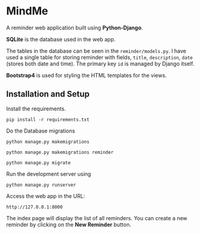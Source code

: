 # MindMe
A reminder web application built using **Python-Django**. 

**SQLite** is the database used in the web app.

The tables in the database can be seen in the `reminder/models.py`. I have used a single table for storing reminder with fields, `title`,
`description`, `date` (stores both date and time). The primary key `id` is managed by Django itself.

**Bootstrap4** is used for styling the HTML templates for the views. 

## Installation and Setup

Install the requirements.

`pip install -r requirements.txt`

Do the Database migrations

`python manage.py makemigrations`

`python manage.py makemigrations reminder`

`python manage.py migrate`

Run the development server using

`python manage.py runserver`

Access the web app in the URL: 

`http://127.0.0.1:8000`

The index page will display the list of all reminders. You can create a new reminder by clicking on the **New Reminder** button.
